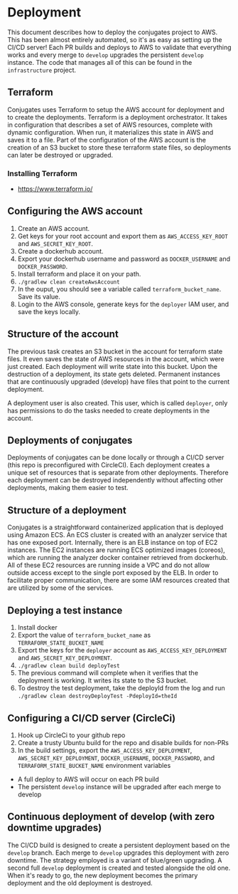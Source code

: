 # Deployment

This document describes how to deploy the conjugates project to AWS. This has been almost entirely automated, so it's as easy as setting up the CI/CD server! Each PR builds and deploys to AWS to validate that everything works and every merge to `develop` upgrades the persistent `develop` instance. The code that manages all of this can be found in the `infrastructure` project.

## Terraform

Conjugates uses Terraform to setup the AWS account for deployment and to create the deployments. Terraform is a deployment orchestrator. It takes in configuration that describes a set of AWS resources, complete with dynamic configuration. When run, it materializes this state in AWS and saves it to a file. Part of the configuration of the AWS account is the creation of an S3 bucket to store these terraform state files, so deployments can later be destroyed or upgraded.

### Installing Terraform

- https://www.terraform.io/

## Configuring the AWS account

1. Create an AWS account.
2. Get keys for your root account and export them as `AWS_ACCESS_KEY_ROOT` and `AWS_SECRET_KEY_ROOT`.
3. Create a dockerhub account.
4. Export your dockerhub username and password as `DOCKER_USERNAME` and `DOCKER_PASSWORD`.
5. Install terraform and place it on your path.
6. `./gradlew clean createAwsAccount`
7. In the ouput, you should see a variable called `terraform_bucket_name`. Save its value.
8. Login to the AWS console, generate keys for the `deployer` IAM user, and save the keys locally.

## Structure of the account

The previous task creates an S3 bucket in the account for terraform state files. It even saves the state of AWS resources in the account, which were just created. Each deployment will write state into this bucket. Upon the destruction of a deployment, its state gets deleted. Permanent instances that are continuously upgraded (develop) have files that point to the current deployment.

A deployment user is also created. This user, which is called `deployer`, only has permissions to do the tasks needed to create deployments in the account.

## Deployments of conjugates

Deployments of conjugates can be done locally or through a CI/CD server (this repo is preconfigured with CircleCI). Each deployment creates a unique set of resources that is separate from other deployments. Therefore each deployment can be destroyed independently without affecting other deployments, making them easier to test.

## Structure of a deployment

Conjugates is a straightforward containerized application that is deployed using Amazon ECS. An ECS cluster is created with an analyzer service that has one exposed port. Internally, there is an ELB instance on top of EC2 instances. The EC2 instances are running ECS optimized images (coreos), which are running the analyzer docker container retrieved from dockerhub. All of these EC2 resources are running inside a VPC and do not allow outside access except to the single port exposed by the ELB. In order to facilitate proper communication, there are some IAM resources created that are utilized by some of the services.

## Deploying a test instance

1. Install docker
2. Export the value of `terraform_bucket_name` as `TERRAFORM_STATE_BUCKET_NAME`
3. Export the keys for the `deployer` account as `AWS_ACCESS_KEY_DEPLOYMENT` and `AWS_SECRET_KEY_DEPLOYMENT`.
4. `./gradlew clean build deployTest`
5. The previous command will complete when it verifies that the deployment is working. It writes its state to the S3 bucket.
6. To destroy the test deployment, take the deployId from the log and run `./gradlew clean destroyDeployTest -PdeployId=theId`

## Configuring a CI/CD server (CircleCi)

1. Hook up CircleCi to your github repo
2. Create a trusty Ubuntu build for the repo and disable builds for non-PRs
3. In the build settings, export the `AWS_ACCESS_KEY_DEPLOYMENT`, `AWS_SECRET_KEY_DEPLOYMENT`, `DOCKER_USERNAME`, `DOCKER_PASSWORD`, and `TERRAFORM_STATE_BUCKET_NAME` environment variables

- A full deploy to AWS will occur on each PR build
- The persistent `develop` instance will be upgraded after each merge to develop

## Continuous deployment of develop (with zero downtime upgrades)

The CI/CD build is designed to create a persistent deployment based on the `develop` branch. Each merge to `develop` upgrades this deployment with zero downtime. The strategy employed is a variant of blue/green upgrading. A second full `develop` deployment is created and tested alongside the old one. When it's ready to go, the new deployment becomes the primary deployment and the old deployment is destroyed.